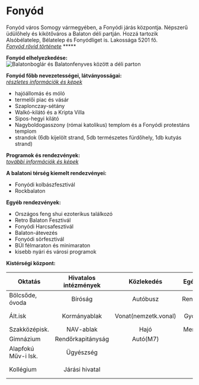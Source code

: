 # Fonyód

Fonyód város Somogy vármegyében, a Fonyódi járás központja. Népszerű üdülőhely és kikötőváros a Balaton déli partján. Hozzá tartozik Alsóbélatelep, Bélatelep és Fonyódliget is. Lakossága 5201 fő.  
[*Fonyód rövid története*](https://www.fonyod.hu/hu/fonyod-anno/történet)  *****

**Fonyód elhelyezkedése:**  
![Balatonboglár és Balatonfenyves között a déli parton](https://www.balaton-opus.hu/images/balaton-terkep/balaton-terkep-szallashelyek.png "Balaton települései")  

**Fonyód főbb nevezetességei, látványosságai:**  
[*részletes információk és képek*](https://szallas.hu/programok/fonyod?limit=25)


- hajóállomás és móló
- termelői piac és vásár
- Szaplonczay-sétány
- Walkó-kilátó és a Kripta Villa
- Sipos-hegyi kilátó
- Nagyboldogasszony (római katolikus) templom és a Fonyódi protestáns templom
- strandok (6db kijelölt strand, 5db természetes fürdőhely, 1db kutyás strand)  
  
**Programok és rendezvények:**   
[*további információk és képek*](https://szallas.hu/programok/fonyod/programajanlo?limit=25)  

**A balatoni térség kiemelt rendezvényei:**
- Fonyódi kolbászfesztivál
- Rockbalaton  

**Egyéb rendezvények:**
- Országos feng shui ezoterikus találkozó
- Retro Balaton Fesztivál
- Fonyódi Harcsafesztivál
- Balaton-átevezés
- Fonyódi sörfesztivál
- BÚI félmaraton és minimaraton
- kisebb nyári és városi programok  

**Kistérségi központ:**

|Oktatás|Hivatalos intézmények|Közlekedés|Egészségügy|Egyéb intézmények|
|-------|:-------------------:|:--------:|:---------:|----------------:|
|Bölcsőde, óvoda|Bíróság|Autóbusz|Rendelőintézet|Bank fiók|
|Ált.isk|Kormányablak|Vonat(nemzetk.vonal)|Gyógyszertár|Eon-kirendeltség|
|Szakközépisk.|NAV-ablak|Hajó|Mentőállomás|Posta|
|Gimnázium|Rendőrkapitányság|Autó(M7)| |Könyvtár|
|Alapfokú Műv-i Isk.|Ügyészség| | |Múzeum|
|Kollégium|Járási hivatal| | |Civil szervezetek|  

